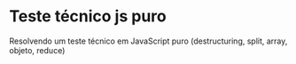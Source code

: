 # Teste técnico js puro


Resolvendo um teste técnico em JavaScript puro (destructuring, split, array, objeto, reduce)

